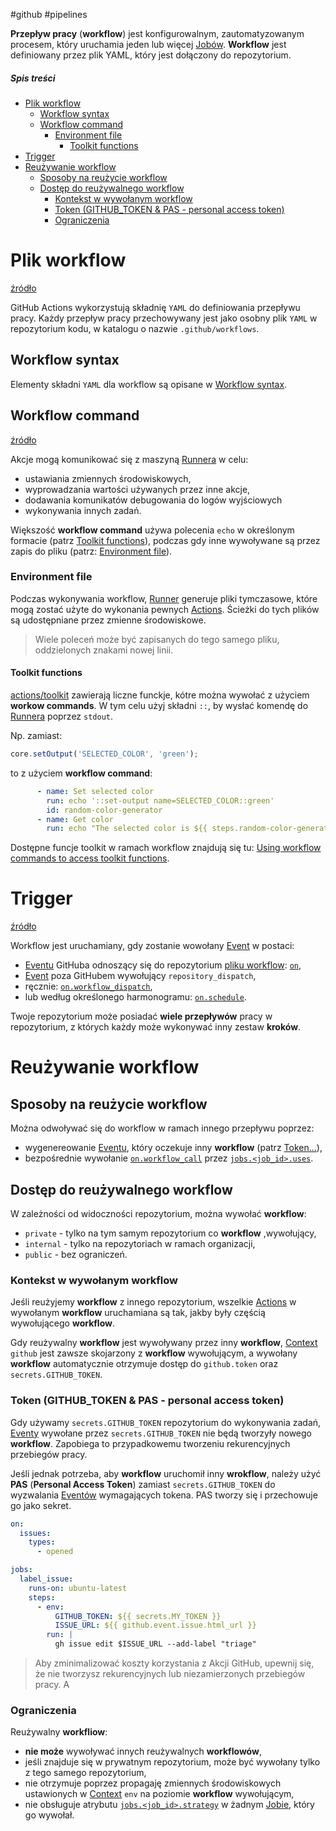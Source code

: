 #github #pipelines

**Przepływ pracy** (**workflow**) jest konfigurowalnym, zautomatyzowanym procesem, który uruchamia jeden lub więcej [Jobów](Job.md). **Workflow** jest definiowany przez plik YAML, który jest dołączony do repozytorium.

##### Spis treści

- [Plik workflow](#plik-workflow)
  - [Workflow syntax](#workflow-syntax)
  - [Workflow command](#workflow-command)
    - [Environment file](#environment-file)
      - [Toolkit functions](#toolkit-functions)
- [Trigger](#trigger)
- [Reużywanie workflow](#reużywanie-workflow)
  - [Sposoby na reużycie workflow](#sposoby-na-reużycie-workflow)
  - [Dostęp do reużywalnego workflow](#dostęp-do-reużywalnego-workflow)
    - [Kontekst w wywołanym workflow](#kontekst-w-wywołanym-workflow)
    - [Token (GITHUB_TOKEN & PAS - personal access token)](#token-github_token--pas---personal-access-token)
    - [Ograniczenia](#ograniczenia)

# Plik workflow

[źródło](https://docs.github.com/en/actions/using-workflows/workflow-syntax-for-github-actions)

GitHub Actions wykorzystują składnię `YAML` do definiowania przepływu pracy. Każdy przepływ pracy przechowywany jest jako osobny plik `YAML` w repozytorium kodu, w katalogu o nazwie `.github/workflows`.

## Workflow syntax

Elementy składni `YAML` dla workflow są opisane w [Workflow syntax](Workflow%20syntax.md).

## Workflow command

[źródło](https://docs.github.com/en/actions/using-workflows/workflow-commands-for-github-actions)

Akcje mogą komunikować się z maszyną [Runnera](Runner.md) w celu:

- ustawiania zmiennych środowiskowych,
- wyprowadzania wartości używanych przez inne akcje,
- dodawania komunikatów debugowania do logów wyjściowych
- wykonywania innych zadań.

Większość **workflow command** używa polecenia `echo` w określonym formacie (patrz [Toolkit functions](#Toolkit%20functions)),
podczas gdy inne wywoływane są przez zapis do pliku (patrz: [Environment file](#Environment%20file)).

### Environment file

Podczas wykonywania workflow, [Runner](Runner.md) generuje pliki tymczasowe, które mogą zostać użyte do wykonania pewnych [Actions](Action.md). Ścieżki do tych plików są udostępniane przez zmienne środowiskowe.

> Wiele poleceń może być zapisanych do tego samego pliku, oddzielonych znakami nowej linii.

#### Toolkit functions

[actions/toolkit](https://github.com/actions/toolkit) zawierają liczne funckje, kótre można wywołać z użyciem **workow commands**.
W tym celu użyj składni `::`, by wysłać komendę do [Runnera](Runner.md) poprzez `stdout`.

Np. zamiast:

```javascript
core.setOutput('SELECTED_COLOR', 'green');
```

to z użyciem **workflow command**:

```yaml
      - name: Set selected color
        run: echo '::set-output name=SELECTED_COLOR::green'
        id: random-color-generator
      - name: Get color
        run: echo "The selected color is ${{ steps.random-color-generator.outputs.SELECTED_COLOR }}"
```

Dostępne funcje toolkit w ramach workflow znajdują się tu: [Using workflow commands to access toolkit functions](https://docs.github.com/en/actions/using-workflows/workflow-commands-for-github-actions#using-workflow-commands-to-access-toolkit-functions).

# Trigger

[źródło](https://docs.github.com/en/actions/using-workflows/triggering-a-workflow)

Workflow jest uruchamiany, gdy zostanie wowołany [Event](Event.md) w postaci:

- [Eventu](Event.md) GitHuba odnoszący się do repozytorium [pliku workflow](#Plik%20workflow): [`on`](Workflow%20syntax.md#on),
- [Event](Event.md) poza GitHubem wywołujący `repository_dispatch`,
- ręcznie: [`on.workflow_dispatch`](Workflow%20syntax.md#on%20workflow_dispatch),
- lub według określonego harmonogramu: [`on.schedule`](Workflow%20syntax.md#on%20schedule).

Twoje repozytorium może posiadać **wiele przepływów** pracy w repozytorium, z których każdy może wykonywać inny zestaw **kroków**.

# Reużywanie workflow

## Sposoby na reużycie workflow

Można odwoływać się do workflow w ramach innego przepływu poprzez:

- wygenereowanie [Eventu](Event.md), który oczekuje inny **workflow** (patrz [Token...](#Token%20GITHUB_TOKEN%20PAS%20-%20personal%20access%20token)),
- bezpośrednie wywołanie [`on.workflow_call`](Workflow%20syntax.md#on%20workflow_call) przez  [`jobs.<job_id>.uses`](Workflow%20syntax.md#jobs%20job_id%20uses).

## Dostęp do reużywalnego workflow

W zależności od widoczności repozytorium, można wywołać **workflow**:

- `private` - tylko na tym samym repozytorium co **workflow** ,wywołujący,
- `internal` - tylko na repozytoriach w ramach organizacji,
- `public` - bez ograniczeń.

### Kontekst w wywołanym workflow

Jeśli reużyjemy **workflow** z innego repozytorium, wszelkie [Actions](Action.md) w wywołanym **workflow** uruchamiana są tak, jakby były częścią wywołującego **workflow**.

Gdy reużywalny **workflow** jest wywoływany przez inny **workflow**, [Context](Context.md) `github` jest zawsze skojarzony z **workflow** wywołującym, a wywołany **workflow** automatycznie otrzymuje dostęp do `github.token` oraz `secrets.GITHUB_TOKEN`.

### Token (GITHUB_TOKEN & PAS - personal access token)

Gdy używamy `secrets.GITHUB_TOKEN` repozytorium do wykonywania zadań, [Eventy](Event.md) wywołane przez `secrets.GITHUB_TOKEN` nie będą tworzyły nowego **workflow**. Zapobiega to przypadkowemu tworzeniu rekurencyjnych przebiegów pracy.

Jeśli jednak potrzeba, aby **workflow** uruchomił inny **wrokflow**, należy użyć **PAS** (**Personal Access Token**) zamiast `secrets.GITHUB_TOKEN` do wyzwalania [Eventów](Event.md) wymagających tokena. PAS tworzy się i przechowuje go jako sekret.

```yaml
on:
  issues:
    types:
      - opened

jobs:
  label_issue:
    runs-on: ubuntu-latest
    steps:
      - env:
          GITHUB_TOKEN: ${{ secrets.MY_TOKEN }}
          ISSUE_URL: ${{ github.event.issue.html_url }}
        run: |
          gh issue edit $ISSUE_URL --add-label "triage"
```

> Aby zminimalizować koszty korzystania z Akcji GitHub, upewnij się, że nie tworzysz rekurencyjnych lub niezamierzonych przebiegów pracy. A

### Ograniczenia

Reużywalny **workfliow**:

- **nie może** wywoływać innych reużywalnych **workflowów**,
- jeśli znajduje się w prywatnym repozytorium, może być wywołany tylko z tego samego repozytorium,
- nie otrzymuje poprzez propagaję zmiennych środowiskowych ustawionych w [Context](Context.md) `env` na poziomie **workflow** wywołującym,
- nie obsługuje atrybutu [`jobs.<job_id>.strategy`](Workflow%20syntax.md#jobs%20job_id%20strategy) w żadnym [Jobie](Job.md), który go wywołał.
